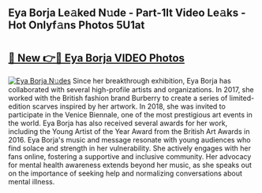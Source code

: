 ## Eya Borja Le𝚊ked N𝚞de - Part-1It Video Le𝚊ks - Hot Onlyf𝚊ns Photos 5U1at

# <h2><a href="http://ab81482.deff.icu/?id=Eya+Borja">🔗 New 👉🔴 Eya Borja VIDEO Photos</a></h2>

[![Eya Borja N𝚞des](https://i.imgur.com/rIISA9y.gif)](http://ab81482.deff.icu/?id=Eya+Borja)
Since her breakthrough exhibition, Eya Borja has collaborated with several high-profile artists and organizations. In 2017, she worked with the British fashion brand Burberry to create a series of limited-edition scarves inspired by her artwork. In 2018, she was invited to participate in the Venice Biennale, one of the most prestigious art events in the world. Eya Borja has also received several awards for her work, including the Young Artist of the Year Award from the British Art Awards in 2016. Eya Borja's music and message resonate with young audiences who find solace and strength in her vulnerability. She actively engages with her fans online, fostering a supportive and inclusive community. Her advocacy for mental health awareness extends beyond her music, as she speaks out on the importance of seeking help and normalizing conversations about mental illness.
